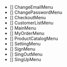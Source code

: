 - [] ChangeEmailMenu
- [] ChangePasswordMenu
- [] CheckoutMenu
- [] CustomerListMenu
- [] MainMenu
- [] MyOrderMenu
- [] ProductCatalogMenu
- [] SettingMenu
- [] SignMenu
- [] SingOutMenu
- [] SingUpMenu

